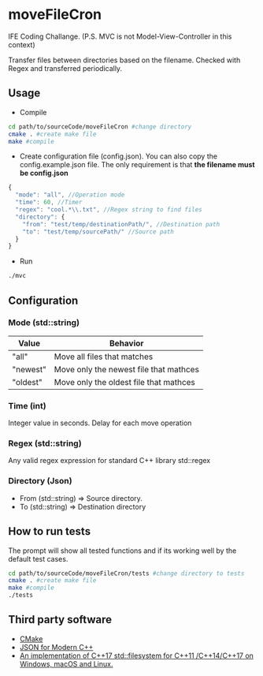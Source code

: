 


# moveFileCron
IFE Coding Challange.
(P.S. MVC is not Model-View-Controller in this context)

Transfer files between directories based on the filename. Checked with Regex and transferred periodically.

## Usage

* Compile
```bash
cd path/to/sourceCode/moveFileCron #change directory
cmake . #create make file
make #compile
```
* Create configuration file (config.json). You can also copy the config.example.json file. The only requirement is that <b> the filename must be config.json </b>
```javascript
{
  "mode": "all", //Operation mode
  "time": 60, //Timer
  "regex": "cool.*\\.txt", //Regex string to find files
  "directory": {
    "from": "test/temp/destinationPath/", //Destination path
    "to": "test/temp/sourcePath/" //Source path
  }
}
```

* Run
```bash
./mvc
```
## Configuration

### Mode (std::string)
|  Value   |   Behavior                   |
|   ---    |     ---                      |
|  "all"   | Move all files that matches  |
| "newest" | Move only the newest file that mathces  |
| "oldest" | Move only the oldest file that mathces  |

### Time (int)

Integer value in seconds. Delay for each move operation

### Regex (std::string)

Any valid regex expression for standard C++ library std::regex

### Directory (Json)

* From (std::string) => Source directory.
* To (std::string)  => Destination directory

## How to run tests
The prompt will show all  tested functions and if its working well by the default test cases.
```bash
cd path/to/sourceCode/moveFileCron/tests #change directory to tests
cmake . #create make file
make #compile
./tests
```

## Third party software
* [CMake](https://cmake.org/)
* [JSON for Modern C++](https://github.com/nlohmann/json)
* [An implementation of C++17 std::filesystem for C++11 /C++14/C++17 on Windows, macOS and Linux. ](https://github.com/gulrak/filesystem)
